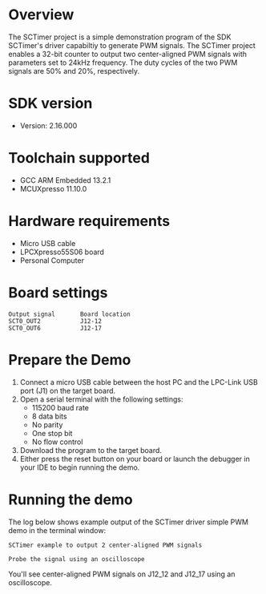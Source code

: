 Overview
========
The SCTimer project is a simple demonstration program of the SDK SCTimer's driver capabiltiy to generate PWM signals.
The SCTimer project enables a 32-bit counter to output two center-aligned PWM signals with parameters set to 24kHz frequency.
The duty cycles of the two PWM signals are 50% and 20%, respectively.

SDK version
===========
- Version: 2.16.000

Toolchain supported
===================
- GCC ARM Embedded  13.2.1
- MCUXpresso  11.10.0

Hardware requirements
=====================
- Micro USB cable
- LPCXpresso55S06 board
- Personal Computer

# Board settings

```
Output signal		Board location
SCT0_OUT2    		J12-12
SCT0_OUT6    		J12-17
```

# Prepare the Demo

1.  Connect a micro USB cable between the host PC and the LPC-Link USB port (J1) on the target board.
2.  Open a serial terminal with the following settings:
    - 115200 baud rate
    - 8 data bits
    - No parity
    - One stop bit
    - No flow control
3.  Download the program to the target board.
4.  Either press the reset button on your board or launch the debugger in your IDE to begin running the demo.

Running the demo
================
The log below shows example output of the SCTimer driver simple PWM demo in the terminal window:
~~~~~~~~~~~~~~~~~~~~~~~~~~~~~~~~~~~
SCTimer example to output 2 center-aligned PWM signals

Probe the signal using an oscilloscope
~~~~~~~~~~~~~~~~~~~~~~~~~~~~~~~~~~~

You'll see center-aligned PWM signals on J12_12 and J12_17 using an oscilloscope. 
